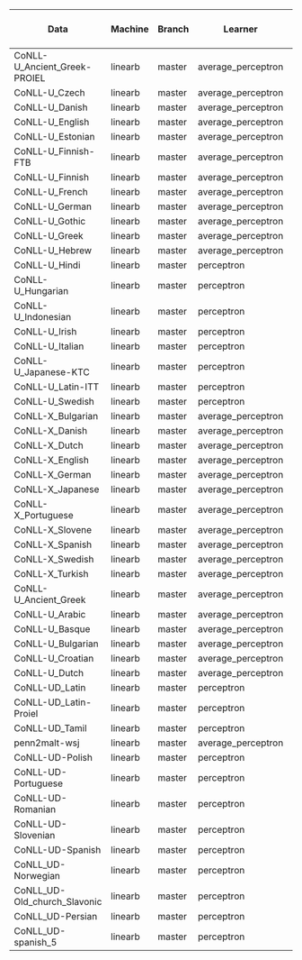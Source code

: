 |Data|Machine|Branch|Learner|Feature Generator|Parser|Iteration|Training Time|Feature Count|Unlabeled Accuracy|Unlabeled Attachment Accuracy|
|---|---|---|---|---|---|---|---|---|---|---|
|CoNLL-U_Ancient_Greek-PROIEL|linearb|master|average_perceptron|english_1st_fgen|ceisner|5|9550.400133|4112847|0.695654523835|0.718182273160|
|CoNLL-U_Czech|linearb|master|average_perceptron|english_1st_fgen|ceisner|5|23060.8486769||0.785313394606|0.797120279073|
|CoNLL-U_Danish|linearb|master|average_perceptron|english_1st_fgen|ceisner|5|1268.392084|2059228|0.776852481305|0.788430551080|
|CoNLL-U_English|linearb|master|average_perceptron|english_1st_fgen|ceisner|5|7139.507521|3249266|0.797059292318|0.812571302396|
|CoNLL-U_Estonian|linearb|master|average_perceptron|english_1st_fgen|ceisner|5|65.801902|157682|0.834728033473|0.854645814167|
|CoNLL-U_Finnish-FTB|linearb|master|average_perceptron|english_1st_fgen|ceisner|5|4397.287172|3249634|0.760205328770|0.784903798717|
|CoNLL-U_Finnish|linearb|master|average_perceptron|english_1st_fgen|ceisner|5|9266.473853|4212786|0.696827133479|0.716898242746|
|CoNLL-U_French|linearb|master|average_perceptron|english_1st_fgen|ceisner|5|15373.057756|9540577|0.486320889142|0.507244395845|
|CoNLL-U_German|linearb|master|average_perceptron|english_1st_fgen|ceisner|5|19979.813711|8582578|0.610031964593|0.632125253697|
|CoNLL-U_Gothic|linearb|master|average_perceptron|english_1st_fgen|ceisner|5|605.451881|1129555|0.736913532377|0.759525075315|
|CoNLL-U_Greek|linearb|master|average_perceptron|english_1st_fgen|ceisner|5|544.631203|1102896|0.768877911080|0.778304281604|
|CoNLL-U_Hebrew|linearb|master|average_perceptron|english_1st_fgen|ceisner|5|5507.242084|7199654|0.122226804124|0.156388712746|
|CoNLL-U_Hindi|linearb|master|perceptron|english_1st_fgen|ceisner|10|3108.665595|2550268|0.875021168501|0.880691922186|
|CoNLL-U_Hungarian|linearb|master|perceptron|english_1st_fgen|ceisner|10|265.144552|697740|0.742752293578|0.755151938526|
|CoNLL-U_Indonesian|linearb|master|perceptron|english_1st_fgen|ceisner|10|1326.511172|2014929|0.791595925297|0.801005106590|
|CoNLL-U_Irish|linearb|master|perceptron|english_1st_fgen|ceisner|10|542.944918|535393|0.742737503271|0.752455300932|
|CoNLL-U_Italian|linearb|master|perceptron|english_1st_fgen|ceisner|10|8032.823438|8699810|0.268078889701|0.299361943886|
|CoNLL-U_Japanese-KTC|linearb|master|perceptron|english_1st_fgen|ceisner|10|981.998440|130884|0.852898774586|0.858081341198|
|CoNLL-U_Latin-ITT|linearb|master|perceptron|english_1st_fgen|ceisner|10|3748.857137|4652508|0.701173808514|0.716983659255|
|CoNLL-U_Swedish|linearb|master|perceptron|english_1st_fgen|ceisner|10|905.696771|1329388|0.813122638269|0.823671050194|
|CoNLL-X_Bulgarian|linearb|master|average_perceptron|english_1st_fgen|ceisner|5|6108.701087|2464270|0.874115267947|0.882027795325|
|CoNLL-X_Danish|linearb|master|average_perceptron|english_1st_fgen|ceisner|5|1530.628865|1395997|0.842447026658|0.850664075154|
|CoNLL-X_Dutch|linearb|master|average_perceptron|english_1st_fgen|ceisner|5|6970.972714|3059374|0.764905998209|0.780103835203|
|CoNLL-X_English|linearb|master|average_perceptron|english_1st_fgen|ceisner|5|||||
|CoNLL-X_German|linearb|master|average_perceptron|english_1st_fgen|ceisner|5|32109.768862|8859887|0.869160519845|0.876879854569|
|CoNLL-X_Japanese|linearb|master|average_perceptron|english_1st_fgen|ceisner|5|3209.902748|1151941|0.930134827526|0.937850467290|
|CoNLL-X_Portuguese|linearb|master|average_perceptron|english_1st_fgen|ceisner|5|3663.229778|2771930|0.858019430714|0.864662875711|
|CoNLL-X_Slovene|linearb|master|average_perceptron|english_1st_fgen|ceisner|5|309.913550|741011|0.749452269171|0.764281507656|
|CoNLL-X_Spanish|linearb|master|average_perceptron|english_1st_fgen|ceisner|5|1188.158601|1862236|0.792588689849|0.799830508475|
|CoNLL-X_Swedish|linearb|master|average_perceptron|english_1st_fgen|ceisner|5|6281.094244|2848630|0.849893917963|0.859553349876|
|CoNLL-X_Turkish|linearb|master|average_perceptron|english_1st_fgen|ceisner|5|1286.716822|1242288|0.766794752882|0.784577723378|
|CoNLL-U_Ancient_Greek|linearb|master|average_perceptron|english_1st_fgen|ceisner|5|14446.247781|5773385|0.591342917112|0.606205159518|
|CoNLL-U_Arabic|linearb|master|average_perceptron|english_1st_fgen|ceisner|5|5348.149143|3479769|0.771331540965|0.776888029822|
|CoNLL-U_Basque|linearb|master|average_perceptron|english_1st_fgen|ceisner|5|1277.501695|2062025|0.719455157135|0.738738394529|
|CoNLL-U_Bulgarian|linearb|master|average_perceptron|english_1st_fgen|ceisner|5|2669.040745|1393524|0.880640650820|0.888545994065|
|CoNLL-U_Croatian|linearb|master|average_perceptron|english_1st_fgen|ceisner|5|56.264936|185195|0.702462666684|0.715310656275|
|CoNLL-U_Dutch|linearb|master|average_perceptron|english_1st_fgen|ceisner|5|8987.483298|4087761|0.700984780662|0.720314855133|
|CoNLL-UD_Latin|linearb|master|perceptron|english_1st_fgen|ceisner|10|691.548309088||0.472268211921|0.496246542868|
|CoNLL-UD_Latin-Proiel|linearb|master|perceptron|english_1st_fgen|ceisner|10|2455.59883285||0.671004964444|0.697992363592|
|CoNLL-UD_Tamil|linearb|master|perceptron|english_1st_fgen|ceisner|10|89.2873651981||0.718451483157|0.734471313419|
|penn2malt-wsj|linearb|master|average_perceptron|english_1st_fgen|ceisner|5|38243.774359|8195037|0.886755180959|0.891284609284|
|CoNLL-UD-Polish|linearb|master|perceptron|english_1st_fgen|ceisner|5|265.130089045||0.857202505219|0.870323559151|
|CoNLL-UD-Portuguese|linearb|master|perceptron|english_1st_fgen|ceisner|5|1393.68178701||0.789330151696|0.799187652315|
|CoNLL-UD-Romanian|linearb|master|perceptron|english_1st_fgen|ceisner|5|68.9848608971||0.714699493121|0.729581331503|
|CoNLL-UD-Slovenian|linearb|master|perceptron|english_1st_fgen|ceisner|5|518.170032024||0.834956979307|0.843735272336|
|CoNLL-UD-Spanish|linearb|master|perceptron|english_1st_fgen|ceisner|10|8297.45632291||0.416195146486|0.435638750456|
|CoNLL_UD-Norwegian|linearb|master|perceptron|english_1st_fgen|ceisner|5|1159.85818887||0.853499367384|0.862383886404|
|CoNLL_UD-Old_church_Slavonic|linearb|master|perceptron|english_1st_fgen|ceisner|5|263.437415838||0.794250836779|0.814814814815|
|CoNLL_UD-Persian|linearb|master|perceptron|english_1st_fgen|ceisner|5|1262.38494897||0.697603295469|0.708518830466|
|CoNLL_UD-spanish_5|linearb|master|perceptron|english_1st_fgen|ceisner|5|4420.74085593||0.421350433799|0.440622341072|
